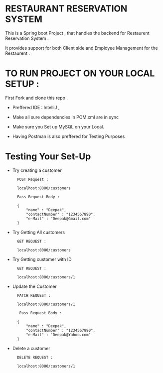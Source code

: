 # **RESTAURANT RESERVATION SYSTEM**

This is a Spring boot Project , that handles the backend for Restaurent Reservation System .

It provides support for both Client side and Employee Management for the Restaurent .


# TO RUN PROJECT ON YOUR LOCAL SETUP :

First Fork and clone this repo . 

* Preffered IDE : IntelliJ , 

* Make all sure dependencies in POM.xml are in sync

* Make sure you Set up MySQL on your Local.

* Having Postman is also preffered for Testing Purposes

# Testing Your Set-Up 

  * Try creating a customer
    
          POST Request :

          localhost:8080/customers

          Pass Request Body :

          {
              "name" : "Deepak",
              "contactNumber" : "1234567890",
              "e-Mail" : "Deepak@Gmail.com"
          }

  * Try Getting All customers

          GET REQUEST :

          localhost:8080/customers

  * Try Getting customer with ID
   
          GET REQUEST :

          localhost:8080/customers/1

  * Update the Customer

          PATCH REQUEST :

          localhost:8080/customers/1

           Pass Request Body :

          {
              "name" : "Deepak",
              "contactNumber" : "1234567890",
              "e-Mail" : "Deepak@Yahoo.com"
          }

  * Delete a customer

          DELETE REQUEST :

          localhost:8080/customers/1




    
